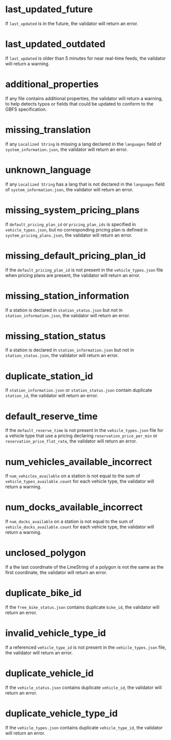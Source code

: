 # last_updated_future

If `last_updated` is in the future, the validator will return an error.

# last_updated_outdated

If `last_updated` is older than 5 minutes for near real-time feeds,
the validator will return a warning.

# additional_properties

If any file contains additional properties, the validator will return a warning, to help detects typos or fields that could be updated to conform to the GBFS specification.

# missing_translation

If any `Localized String` is missing a lang declared in the `languages` field of `system_information.json`, the validator will return an error.

# unknown_language

If any `Localized String` has a lang that is not declared in the `languages` field of `system_information.json`, the validator will return an error.

# missing_system_pricing_plans

If `default_pricing_plan_id` or `pricing_plan_ids` is specified in `vehicle_types.json`, but no corresponding pricing plan is defined in `system_pricing_plans.json`, the validator will return an error.

# missing_default_pricing_plan_id

If the `default_pricing_plan_id` is not present in the `vehicle_types.json` file when pricing plans are present, the validator will return an error.

# missing_station_information

If a station is declared in `station_status.json` but not in `station_information.json`, the validator will return an error.

# missing_station_status

If a station is declared in `station_information.json` but not in `station_status.json`, the validator will return an error.

# duplicate_station_id
If `station_information.json` or `station_status.json` contain duplicate `station_id`, the validator will return an error.

# default_reserve_time

If the `default_reserve_time` is not present in the `vehicle_types.json` file for a vehicle type that use a pricing declaring `reservation_price_per_min` or `reservation_price_flat_rate`, the validator will return an error.

# num_vehicles_available_incorrect

If `num_vehicles_available` on a station is not equal to the sum of `vehicle_types_available.count` for each vehicle type, the validator will return a warning.

# num_docks_available_incorrect

If `num_docks_available` on a station is not equal to the sum of `vehicle_docks_available.count` for each vehicle type, the validator will return a warning.

# unclosed_polygon

If a the last coordinate of the LineString of a polygon is not the same as the first coordinate, the validator will return an error.

# duplicate_bike_id

If the `free_bike_status.json` contains duplicate `bike_id`, the validator will return an error.

# invalid_vehicle_type_id

If a referenced `vehicle_type_id` is not present in the `vehicle_types.json` file, the validator will return an error.

# duplicate_vehicle_id

If the `vehicle_status.json` contains duplicate `vehicle_id`, the validator will return an error.

# duplicate_vehicle_type_id

If the `vehicle_types.json` contains duplicate `vehicle_type_id`, the validator will return an error.
